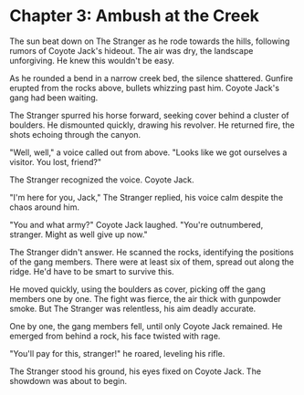 # Chapter 3: Ambush at the Creek

The sun beat down on The Stranger as he rode towards the hills, following rumors of Coyote Jack's hideout. The air was dry, the landscape unforgiving. He knew this wouldn't be easy.

As he rounded a bend in a narrow creek bed, the silence shattered. Gunfire erupted from the rocks above, bullets whizzing past him. Coyote Jack's gang had been waiting.

The Stranger spurred his horse forward, seeking cover behind a cluster of boulders. He dismounted quickly, drawing his revolver. He returned fire, the shots echoing through the canyon.

"Well, well," a voice called out from above. "Looks like we got ourselves a visitor. You lost, friend?"

The Stranger recognized the voice. Coyote Jack.

"I'm here for you, Jack," The Stranger replied, his voice calm despite the chaos around him.

"You and what army?" Coyote Jack laughed. "You're outnumbered, stranger. Might as well give up now."

The Stranger didn't answer. He scanned the rocks, identifying the positions of the gang members. There were at least six of them, spread out along the ridge. He'd have to be smart to survive this.

He moved quickly, using the boulders as cover, picking off the gang members one by one. The fight was fierce, the air thick with gunpowder smoke. But The Stranger was relentless, his aim deadly accurate.

One by one, the gang members fell, until only Coyote Jack remained. He emerged from behind a rock, his face twisted with rage.

"You'll pay for this, stranger!" he roared, leveling his rifle.

The Stranger stood his ground, his eyes fixed on Coyote Jack. The showdown was about to begin.